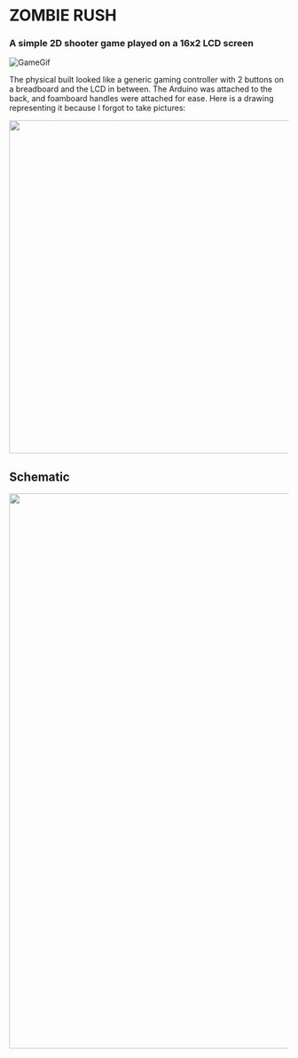 # ZOMBIE RUSH
### A simple 2D shooter game played on a 16x2 LCD screen

![GameGif](https://user-images.githubusercontent.com/108099095/218278889-e06baaf4-29f5-4594-b747-a7ead2fe918e.gif)

The physical built looked like a generic gaming controller with 2 buttons on a breadboard and the LCD in between. The Arduino was attached to the back, and foamboard handles were attached for ease. Here is a drawing representing it because I forgot to take pictures: 

<img src="https://user-images.githubusercontent.com/108099095/218279292-84efaaf6-130b-4ec5-9bed-1aaa8a09430f.png" width="600">

## Schematic
<img src="https://user-images.githubusercontent.com/108099095/218279518-22907a45-c468-4aa3-9fc5-e27cd52c2690.png" width="1000">
